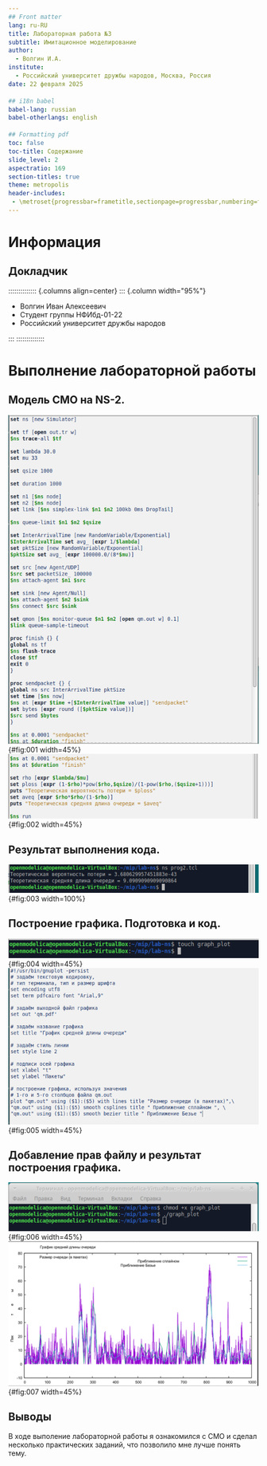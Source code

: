 ```yaml
---
## Front matter
lang: ru-RU
title: Лабораторная работа №3
subtitle: Имитационное моделирование
author:
  - Волгин И.А.
institute:
  - Российский университет дружбы народов, Москва, Россия
date: 22 февраля 2025

## i18n babel
babel-lang: russian
babel-otherlangs: english

## Formatting pdf
toc: false
toc-title: Содержание
slide_level: 2
aspectratio: 169
section-titles: true
theme: metropolis
header-includes:
 - \metroset{progressbar=frametitle,sectionpage=progressbar,numbering=fraction}
---
```


# Информация

## Докладчик

:::::::::::::: {.columns align=center}
::: {.column width="95%"}

  * Волгин Иван Алексеевич
  * Студент группы НФИбд-01-22
  * Российский университет дружбы народов

:::
::::::::::::::

# Выполнение лабораторной работы

## Модель СМО на NS-2.

![](image/1.png){#fig:001 width=45%}
![](image/2.png){#fig:002 width=45%}

## Результат выполнения кода.

![](image/3.png){#fig:003 width=100%}

## Построение графика. Подготовка и код.

![](image/4.png){#fig:004 width=45%}
![](image/5.png){#fig:005 width=45%}

## Добавление прав файлу и результат построения графика.

![](image/6.png){#fig:006 width=45%}
![](image/7.png){#fig:007 width=45%}

## Выводы

В ходе выполение лабораторной работы я ознакомился с СМО и сделал несколько практических заданий, что позволило мне лучше понять тему.
